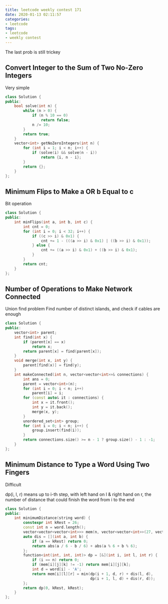 ```yaml
---
title: leetcode weekly contest 171
date: 2020-01-13 02:11:57
categories:
- leetcode
tags:
- leetcode
- weekly contest
---
```


The last prob is still trickey

<!--more-->

## Convert Integer to the Sum of Two No-Zero Integers

Very simple

```c++
class Solution {
public:
    bool solve(int n) {
        while (n > 0) {
            if (n % 10 == 0)
                return false;
            n /= 10;
        }
        return true;
    }
    vector<int> getNoZeroIntegers(int n) {
        for (int i = 1; i < n; i++) {
            if (solve(i) && solve(n - i))
                return {i, n - i};
        }
        return {};
    }
};
```

## Minimum Flips to Make a OR b Equal to c

Bit operation

```c++
class Solution {
public:
    int minFlips(int a, int b, int c) {
        int cnt = 0;
        for (int i = 0; i < 32; i++) {
            if ((c >> i) & 0x1) {
                cnt += 1 - (((a >> i) & 0x1) | ((b >> i) & 0x1));
            } else {
                cnt += ((a >> i) & 0x1) + ((b >> i) & 0x1);
            }
        }
        return cnt;
    }
};
```

## Number of Operations to Make Network Connected

Union find problem
Find number of distinct islands, and check if cables are enough

```c++
class Solution {
public:
    vector<int> parent;
    int find(int x) {
        if (parent[x] == x)
            return x;
        return parent[x] = find(parent[x]);
    }
    void merge(int x, int y) {
        parent[find(x)] = find(y);
    }
    int makeConnected(int n, vector<vector<int>>& connections) {
        int ans = 0;
        parent = vector<int>(n);
        for (int i = 0; i < n; i++)
            parent[i] = i;
        for (const auto& it : connections) {
            int x = it.front();
            int y = it.back();
            merge(x, y);
        }
        unordered_set<int> group;
        for (int i = 0; i < n; i++) {
            group.insert(find(i));
        }
        return connections.size() >= n - 1 ? group.size() - 1 : -1;
    }
};
```

## Minimum Distance to Type a Word Using Two Fingers

Difficult

dp(i, l, r) means up to i-th step, with left hand on l & right hand on r, the number of distance that could finish the word from i to the end

```c++
class Solution {
public:
    int minimumDistance(string word) {
        constexpr int kRest = 26;
        const int n = word.length();
        vector<vector<vector<int>>> mem(n, vector<vector<int>>(27, vector<int>(27, -1)));
        auto dis = [](int a, int b) {
            if (a == kRest) return 0;
            return abs(a / 6 - b / 6) + abs(a % 6 + b % 6);
        };
        function<int(int, int, int)> dp = [&](int i, int l, int r) {
            if (i == n) return 0;
            if (mem[i][j][k] != -1) return mem[i][j][k];
            int d = word[i] - 'A';
            return mem[i][l][r] = min(dp(i + 1, d, r) + dis(l, d),
                                      dp(i + 1, l, d) + dis(r, d));
        };
        return dp(0, kRest, kRest);
    }
};
```